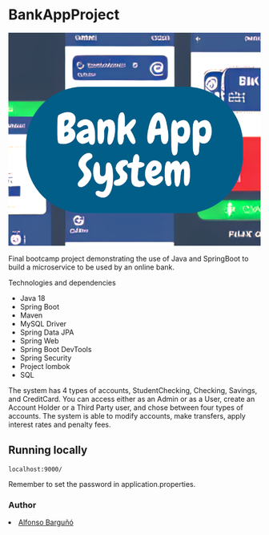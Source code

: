 # BankAppProject
![cover](https://github.com/AlfonsoBarguno/BankAppProject/blob/main/BankAppSystemImage2.png)


Final bootcamp project demonstrating the use of Java and SpringBoot to build a microservice to be used by an online bank.

Technologies and dependencies

- Java 18
- Spring Boot
- Maven
- MySQL Driver
- Spring Data JPA
- Spring Web
- Spring Boot DevTools
- Spring Security
- Project lombok
- SQL

The system has 4 types of accounts, StudentChecking, Checking, Savings, and CreditCard. You can access either as an Admin or as a User, create an Account Holder or a Third Party user, and chose between four types of accounts. 
The system is able to modify accounts, make transfers, apply interest rates and penalty fees.




## Running locally 
```
localhost:9000/
```
Remember to set the password in application.properties.




### Author
<li><a href="https://github.com/AlfonsoBarguno">Alfonso Barguñó</a></li>






